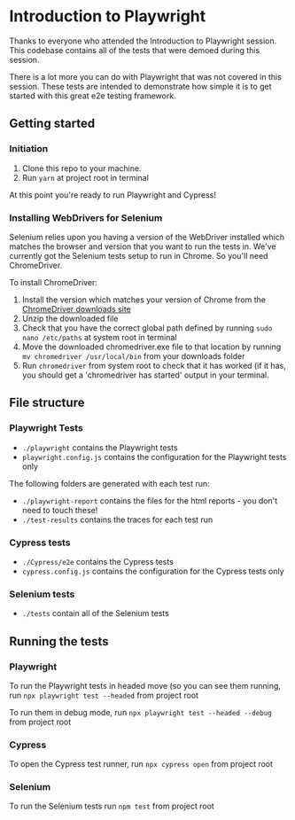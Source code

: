 # Introduction to Playwright
Thanks to everyone who attended the Introduction to Playwright session. This codebase contains all of the tests that were demoed during this session.

There is a lot more you can do with Playwright that was not covered in this session. These tests are intended to demonstrate how simple it is to get started with this great e2e testing framework.

## Getting started 
### Initiation
1. Clone this repo to your machine.
2. Run `yarn` at project root in terminal

At this point you're ready to run Playwright and Cypress!

### Installing WebDrivers for Selenium
Selenium relies upon you having a version of the WebDriver installed which matches the browser and version that you want to run the tests in. We've currently got the Selenium tests setup to run in Chrome. So you'll need ChromeDriver. 

To install ChromeDriver:
1. Install the version which matches your version of Chrome from the [ChromeDriver downloads site](https://chromedriver.chromium.org/downloads)
2. Unzip the downloaded file
3. Check that you have the correct global path defined by running `sudo nano /etc/paths` at system root in terminal
4. Move the downloaded chromedriver.exe file to that location by running `mv chromedriver /usr/local/bin` from your downloads folder
5. Run `chromedriver` from system root to check that it has worked (if it has, you should get a 'chromedriver has started' output in your terminal.

## File structure

### Playwright Tests
- `./playwright` contains the Playwright tests
- `playwright.config.js` contains the configuration for the Playwright tests only

The following folders are generated with each test run:

- `./playwright-report` contains the files for the html reports - you don't need to touch these!
- `./test-results` contains the traces for each test run

### Cypress tests
- `./Cypress/e2e` contains the Cypress tests
- `cypress.config.js` contains the configuration for the Cypress tests only

### Selenium tests
- `./tests` contain all of the Selenium tests

## Running the tests

### Playwright
To run the Playwright tests in headed move (so you can see them running, run `npx playwright test --headed` from project root

To run them in debug mode, run `npx playwright test --headed --debug` from project root

### Cypress
To open the Cypress test runner, run `npx cypress open` from project root

### Selenium
To run the Selenium tests run `npm test` from project root
